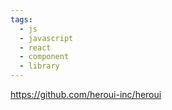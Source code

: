 ```yaml
---
tags:
  - js
  - javascript
  - react
  - component
  - library
---
```

https://github.com/heroui-inc/heroui
